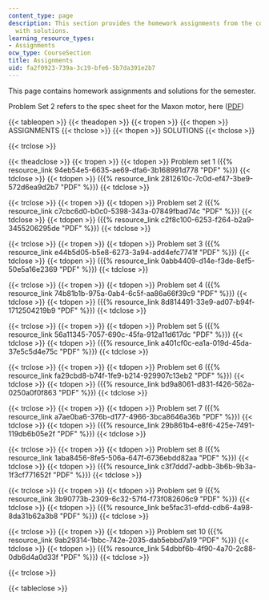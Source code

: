 ```yaml
---
content_type: page
description: This section provides the homework assignments from the course along
  with solutions.
learning_resource_types:
- Assignments
ocw_type: CourseSection
title: Assignments
uid: fa2f0923-739a-3c19-bfe6-5b7da391e2b7
---
```


This page contains homework assignments and solutions for the semester.

Problem Set 2 refers to the spec sheet for the Maxon motor, here ([PDF](http://www.maxonmotor.com/medias/sys_master/8804419338270/DC-Das-wichtigste-ueber-maxonmotoren_11_DE-EN_ES_036-1.pdf))

{{< tableopen >}}
{{< theadopen >}}
{{< tropen >}}
{{< thopen >}}
ASSIGNMENTS
{{< thclose >}}
{{< thopen >}}
SOLUTIONS
{{< thclose >}}

{{< trclose >}}

{{< theadclose >}}
{{< tropen >}}
{{< tdopen >}}
Problem set 1 ({{% resource_link 94eb54e5-6635-ae69-dfa6-3b168991d778 "PDF" %}})
{{< tdclose >}}
{{< tdopen >}}
({{% resource_link 2812610c-7c0d-ef47-3be9-572d6ea9d2b7 "PDF" %}})
{{< tdclose >}}

{{< trclose >}}
{{< tropen >}}
{{< tdopen >}}
Problem set 2 ({{% resource_link c7cbc6d0-b0c0-5398-343a-07849fbad74c "PDF" %}})
{{< tdclose >}}
{{< tdopen >}}
({{% resource_link c2f8c100-6253-f264-b2a9-3455206295de "PDF" %}})
{{< tdclose >}}

{{< trclose >}}
{{< tropen >}}
{{< tdopen >}}
Problem set 3 ({{% resource_link e44b5d05-b5e8-6273-3a94-add4efc7741f "PDF" %}})
{{< tdclose >}}
{{< tdopen >}}
({{% resource_link 0abb4409-d14e-f3de-8ef5-50e5a16e2369 "PDF" %}})
{{< tdclose >}}

{{< trclose >}}
{{< tropen >}}
{{< tdopen >}}
Problem set 4 ({{% resource_link 74b81b1b-975a-0ab4-6c5f-aa86a66f39c9 "PDF" %}})
{{< tdclose >}}
{{< tdopen >}}
({{% resource_link 8d814491-33e9-ad07-b94f-1712504219b9 "PDF" %}})
{{< tdclose >}}

{{< trclose >}}
{{< tropen >}}
{{< tdopen >}}
Problem set 5 ({{% resource_link 56a11345-7057-690c-45fa-912a11d617dc "PDF" %}})
{{< tdclose >}}
{{< tdopen >}}
({{% resource_link a401cf0c-ea1a-019d-45da-37e5c5d4e75c "PDF" %}})
{{< tdclose >}}

{{< trclose >}}
{{< tropen >}}
{{< tdopen >}}
Problem set 6 ({{% resource_link fa29cbd8-b74f-1fe9-b214-929907c13eb2 "PDF" %}})
{{< tdclose >}}
{{< tdopen >}}
({{% resource_link bd9a8061-d831-f426-562a-0250a0f0f863 "PDF" %}})
{{< tdclose >}}

{{< trclose >}}
{{< tropen >}}
{{< tdopen >}}
Problem set 7 ({{% resource_link a7ae0ba6-376b-d177-4966-3bca8646a36b "PDF" %}})
{{< tdclose >}}
{{< tdopen >}}
({{% resource_link 29b861b4-e8f6-425e-7491-119db6b05e2f "PDF" %}})
{{< tdclose >}}

{{< trclose >}}
{{< tropen >}}
{{< tdopen >}}
Problem set 8 ({{% resource_link 1aba8456-8fe5-506a-647f-6736ebdd82aa "PDF" %}})
{{< tdclose >}}
{{< tdopen >}}
({{% resource_link c3f7ddd7-adbb-3b6b-9b3a-1f3cf771652f "PDF" %}})
{{< tdclose >}}

{{< trclose >}}
{{< tropen >}}
{{< tdopen >}}
Problem set 9 ({{% resource_link 3b90773b-2309-6c32-57f4-f73f082606c9 "PDF" %}})
{{< tdclose >}}
{{< tdopen >}}
({{% resource_link be5fac31-efdd-cdb6-4a98-8da31b62a3b8 "PDF" %}})
{{< tdclose >}}

{{< trclose >}}
{{< tropen >}}
{{< tdopen >}}
Problem set 10 ({{% resource_link 9ab29314-1bbc-742e-2035-dab5ebbd7a19 "PDF" %}})
{{< tdclose >}}
{{< tdopen >}}
({{% resource_link 54dbbf6b-4f90-4a70-2c88-0db6d4a0d33f "PDF" %}})
{{< tdclose >}}

{{< trclose >}}

{{< tableclose >}}